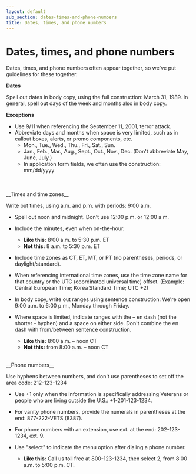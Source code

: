 ```yaml
---
layout: default
sub_section: dates-times-and-phone-numbers
title: Dates, times, and phone numbers
---
```


# Dates, times, and phone numbers

Dates, times, and phone numbers often appear together, so we've put guidelines for these together. 

__Dates__

Spell out dates in body copy, using the full construction: March 31, 1989. In general, spell out days of the week and months also in body copy.  

__Exceptions__

- Use 9/11 when referencing the September 11, 2001, terror attack.
- Abbreviate days and months when space is very limited, such as in callout boxes, alerts, or promo components, etc.
  - Mon., Tue., Wed., Thu., Fri., Sat., Sun.
  - Jan., Feb., Mar., Aug., Sept., Oct., Nov., Dec. (Don't abbreviate May, June, July.)
  - In application form fields, we often use the construction: mm/dd/yyyy
<br>



<br>
__Times and time zones__

Write out times, using a.m. and p.m. with periods: 9:00 a.m.

-  Spell out noon and midnight. Don't use 12:00 p.m. or 12:00 a.m.
- Include the minutes, even when on-the-hour.
  - __Like this:__ 8:00 a.m. to 5:30 p.m. ET    
  - __Not this:__ 8 a.m. to 5:30 p.m. ET  
- Include time zones as CT, ET, MT, or PT (no parentheses, periods, or daylight/standard). 
- When referencing international time zones, use the time zone name for that country or the UTC (coordinated universal time) offset. (Example: Central European Time; Korea Standard Time; UTC +2)

- In body copy, write out ranges using sentence construction: We're open 9:00 a.m. to 6:00 p.m., Monday through Friday.
- Where space is limited, indicate ranges with the – en dash (not the shorter - hyphen) and a space on either side. Don't combine the en dash with from/between ​sentence construction.
  - __Like this:__ 8:00 a.m. – noon CT
  - __Not this:__ from 8:00 a.m. – noon CT




<br>
__Phone numbers__

Use hyphens between numbers, and don't use parentheses to set off the area code: 212-123-1234

- Use +1 only when the information is specifically addressing Veterans or people who are living outside the U.S.: +1-201-123-1234.

- For vanity phone numbers, provide the numerals in parentheses at the end: 877-222-VETS (8387).

- For phone numbers with an extension, use ext. at the end: 202-123-1234, ext. 9.

- Use "select" to indicate the menu option after dialing a phone number. 
  - __Like this:__ Call us toll free at 800-123-1234, then select 2, from 8:00 a.m. to 5:00 p.m. CT.

